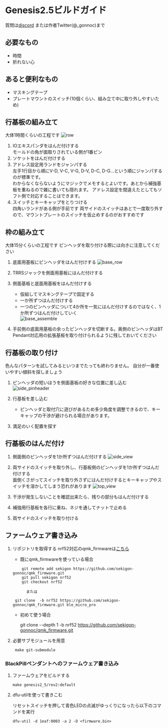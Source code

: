 # Genesis2.5ビルドガイド	
質問は[discord](https://discordapp.com/invite/zXCss8T) または作者Twitter(@_gonnoc)まで
## 必要なもの
- 時間
- 折れない心

## あると便利なもの
- マスキングテープ
- プレートマウントのスイッチ(10個くらい、組み立て中に取り外しやすいため)

## 行基板の組み立て
大体1時間くらいの工程です
![row](https://user-images.githubusercontent.com/43873124/57151899-08a25f80-6e0d-11e9-98ee-3e33569ddc3a.JPG)
1. IOエキスパンダをはんだ付けする  
 モールドの角が面取りされている側が1番ピン
1. ソケットをはんだ付けする
1. アドレス設定用ランドをジャンパする  
 左手1行目から順にV-D, V-C, V-G, D-V, D-C, D-G...という順にジャンパするのが標準です。  
 わからなくならないようにマジックでメモするとよいです。あとから補強基板を重ねるので雑に書いても隠れます。
 アドレス設定を間違えたとしてもソフト側で対応することはできます。
1. スイッチとキーキャップをとりつける  
  四角いランドがある側が手前です
  両サイドのスイッチはあとで一度取り外すので、マウントプレートのスイッチを仮止めするのがおすすめです

## 枠の組み立て
大体15分くらいの工程です
  ピンヘッダを取り付ける際には向きに注意してください
1. 底面用基板にピンヘッダをはんだ付けする
   ![base_row](https://user-images.githubusercontent.com/43873124/57151996-3e474880-6e0d-11e9-8d68-8953591b07fb.JPG)
1. TRRSジャックを側面用基板にはんだ付けする
1. 側面基板と底面用基板をはんだ付けする
	- 仮組してマスキングテープで固定する
	- 一か所ずつはんだ付けする  
	- 一つのピンヘッダについて4か所を一気にはんだ付けするのではなく、1か所ずつはんだ付けしていく  
	![base_assemble](https://user-images.githubusercontent.com/43873124/57152257-e230f400-6e0d-11e9-9121-0b0c8140fe59.JPG)


1. 手前側の底面用基板の余ったピンヘッダを切断する。奥側のピンヘッダはBT Pendant対応用の拡張基板を取り付けられるように残しておいてください

## 行基板の取り付け
色んなパターンを試してみるといつまでたっても終わりません。
自分が一番使いやすい傾斜を探しましょう
1. ピンヘッダの短いほうを側面基板の好きな位置に差し込む
	  ![side_pinheader](https://user-images.githubusercontent.com/43873124/57152299-05f43a00-6e0e-11e9-93da-8a844fd78313.JPG)

1. 行基板を差し込む  
	  -  ピンヘッダと取付穴に遊びがあるため多少角度を調整できるので、キーキャップの干渉が避けられる場合があります。
1. 満足のいく配置を探す  

## 行基板のはんだ付け
1. 側面側のピンヘッダを1か所ずつはんだ付けする
  ![side_view](https://user-images.githubusercontent.com/43873124/57152407-6be0c180-6e0e-11e9-9ec1-09e53e0178bd.JPG)

1. 両サイドのスイッチを取り外し、行基板側のピンヘッダを1か所ずつはんだ付けする  
 面倒くさがってスイッチを取り外さずにはんだ付けするとキーキャップやスイッチを溶かしてしまう恐れがあります
  ![top_view](https://user-images.githubusercontent.com/43873124/57152468-8c108080-6e0e-11e9-8534-d335f8a29432.JPG)
  
1. 干渉が発生しないことを確認出来たら、残りの部分もはんだ付けする
1. 補強用行基板を各行に重ね、ネジを通してナットで止める
1. 両サイドのスイッチを取り付ける

## ファームウェア書き込み

1. リポジトリを取得する
  nrf52対応のqmk_firmwareは[こちら](https://github.com/sekigon-gonnoc/qmk_firmware/tree/nrf52)

	- 既にqmk_firmwareを使っている場合
	```
        git remote add sekigon https://github.com/sekigon-gonnoc/qmk_firmware.git
        git pull sekigon nrf52
        git checkout nrf52
	```
	
	 	　　　または
	 
		git clone  -b nrf52 https://github.com/sekigon-gonnoc/qmk_firmware.git ble_micro_pro
	  
	- 初めて使う場合

        git clone --depth 1 -b nrf52 https://github.com/sekigon-gonnoc/qmk_firmware.git

1. 必要サブモジュールを用意

		make git-submodule


### BlackPillペンダントへのファームウェア書き込み

1. ファームウェアをビルドする

    ```
    make genesis2_5/rev2:default
    ```

1. dfu-utilを使って書きこむ

	  リセットスイッチを押して青色LEDの点滅がゆっくりになったら以下のコマンドを実行

    ```
    dfu-util -d 1eaf:0003 -a 2 -D <firmware.bin>
    ```
